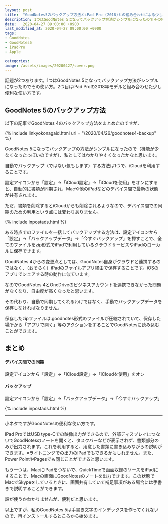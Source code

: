 ```yaml
---
layout: post
title:  "GoodNotes5のバックアップ方法とiPad Pro (2018)との組み合わせによる少し便利な使い方"
description: 1つはGoodNotes 5になってバックアップ方法がシンプルになったのでその使い方。2つ目はiPad Proの2018年モデルと組み合わせた少し便利な使い方です。
date:   2020-04-27 09:00:00 +0900
last_modified_at: 2020-04-27 09:00:00 +0900
tags:
- GoodNotes
- GoodNotes5
- iPadPro
- Apple

categories:
image: /assets/images/20200427/cover.png
---
```



話題が2つあります。1つはGoodNotes 5になってバックアップ方法がシンプルになったのでその使い方。2つ目はiPad Proの2018年モデルと組み合わせた少し便利な使い方です。

## GoodNotes 5のバックアップ方法

以下の記事でGoodNotes 4のバックアップ方法をまとめたのですが、

{% include linkyokonagaid.html url = "/2020/04/26/goodnotes4-backup" %}

GoodNotes 5になってバックアップの方法がシンプルになったので（機能が少なくなったっぽいのですが）、私としてはわかりやすくなったかなと思います。

自動でバックアップ（ではない気もします）する方法は1つで、iCloudを利用することです。

設定アイコンから「設定」→「iCloud設定」→「iCloudを使用」をオンにすると、自動的に書類が同期され、Macや他のiPadなどのデバイス間で最新の状態が共有されます。

ただ、書類を削除するとiCloudからも削除されるようなので、デバイス間での同期のための利用という点には変わりありません。

{% include inpostads.html %}

ある時点でのファイルを一括してバックアップする方法は、設定アイコンから「設定」→「バックアップデータ」→「今すぐバックアップ」を押すことで、全てのファイルをzip形式でiPadで利用しているクラウドサービスやiPadのローカルに保存できます。

GoodNotes 4からの変更点としては、GoodNotes自身がクラウドと連携するのではなく、（おそらく）iPadのファイルアプリ経由で保存することです。iOSのアプリでシェアする時の動作に似ています。

なのでGoodNotes 4とOneDriveのビジネスアカウントを連携できなかった問題がなくなり、自由度が高くなったと思います。

その代わり、自動で同期してくれるわけではなく、手動でバックアップデータを保存しなければなりません。

保存したzipファイルは.goodnotes形式のファイルが圧縮されていて、保存した場所から「アプリで開く」等のアクションをすることでGoodNotesに読み込むことができます。


## まとめ
#### デバイス間での同期  
設定アイコンから「設定」→「iCloud設定」→「iCloudを使用」をオン

#### バックアップ  
設定アイコンから「設定」→「バックアップデータ」→「今すぐバックアップ」

{% include inpostads.html %}

---

小ネタですがGoodNotesの便利な使い方です。

iPad ProではUSB type-Cでの映像出力ができるので、外部ディスプレイにつないでGoodNotesのノートを開くと、タスクバーなどが表示されず、書類部分のみが出力されます。これを利用すると、用意した書類に書き込みながらの説明ができます。※ライトニングでの出力のiPadでもできるかもしれません。また、Power PointやPagesでも同じことができると思います。

もう一つは、MacにiPadをつないで、QuickTimeで画面収録のソースをiPadにすることで、Macの画面にGoodNotesのノートを出力できます。この状態でMacでSkypeをしているときに、画面共有していて補足事項がある場合には手書きで説明することができます。

誰が使うかわかりませんが、便利だと思います。

以上ですが、私のGoodNotes 5は手書き文字のインデックスを作ってくれないので、再インストールするところから始めます。

